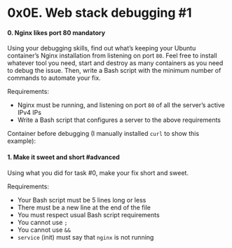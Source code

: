 <h1 class="gap">0x0E. Web stack debugging #1</h1>


<h4 class="task">
    0. Nginx likes port 80
      <span class="alert alert-warning mandatory-optional">
        mandatory
      </span>
</h4><p>Using your debugging skills, find out what’s keeping your Ubuntu container’s Nginx installation from listening on port <code>80</code>. Feel free to install whatever tool you need, start and destroy as many containers as you need to debug the issue. Then, write a Bash script with the minimum number of commands to automate your fix.</p><p>Requirements:</p><ul>
<li>Nginx must be running, and listening on port <code>80</code> of all the server’s active IPv4 IPs </li>
<li>Write a Bash script that configures a server to the above requirements</li>
</ul><p>Container before debugging (I manually installed <code>curl</code> to show this example):</p>


<h4 class="task">
    1. Make it sweet and short
      <span class="alert alert-info mandatory-optional">
        #advanced
      </span>
</h4><p>Using what you did for task #0, make your fix short and sweet.</p><p>Requirements:</p><ul>
<li>Your Bash script must be 5 lines long or less</li>
<li>There must be a new line at the end of the file</li>
<li>You must respect usual Bash script requirements</li>
<li>You cannot use <code>;</code> </li>
<li>You cannot use <code>&amp;&amp;</code></li>
<li><code>service</code> (init) must say that <code>nginx</code> is not running</li>
</ul>
